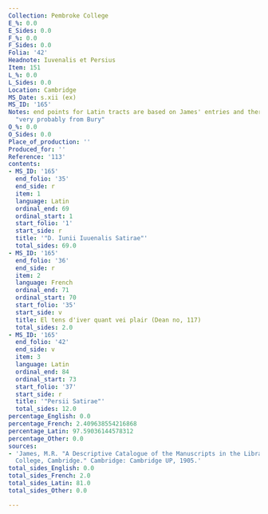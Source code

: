 ```yaml
---
Collection: Pembroke College
E_%: 0.0
E_Sides: 0.0
F_%: 0.0
F_Sides: 0.0
Folia: '42'
Headnote: Iuvenalis et Persius
Item: 151
L_%: 0.0
L_Sides: 0.0
Location: Cambridge
MS_Date: s.xii (ex)
MS_ID: '165'
Notes: end points for Latin tracts are based on James' entries and therefore approximate;
  "very probably from Bury"
O_%: 0.0
O_Sides: 0.0
Place_of_production: ''
Produced_for: ''
Reference: '113'
contents:
- MS_ID: '165'
  end_folio: '35'
  end_side: r
  item: 1
  language: Latin
  ordinal_end: 69
  ordinal_start: 1
  start_folio: '1'
  start_side: r
  title: '"D. Iunii Iuuenalis Satirae"'
  total_sides: 69.0
- MS_ID: '165'
  end_folio: '36'
  end_side: r
  item: 2
  language: French
  ordinal_end: 71
  ordinal_start: 70
  start_folio: '35'
  start_side: v
  title: El tens d'iver quant vei plair (Dean no, 117)
  total_sides: 2.0
- MS_ID: '165'
  end_folio: '42'
  end_side: v
  item: 3
  language: Latin
  ordinal_end: 84
  ordinal_start: 73
  start_folio: '37'
  start_side: r
  title: '"Persii Satirae"'
  total_sides: 12.0
percentage_English: 0.0
percentage_French: 2.409638554216868
percentage_Latin: 97.59036144578312
percentage_Other: 0.0
sources:
- 'James, M.R. "A Descriptive Catalogue of the Manuscripts in the Library of Pembroke
  College, Cambridge." Cambridge: Cambridge UP, 1905.'
total_sides_English: 0.0
total_sides_French: 2.0
total_sides_Latin: 81.0
total_sides_Other: 0.0

---
```

